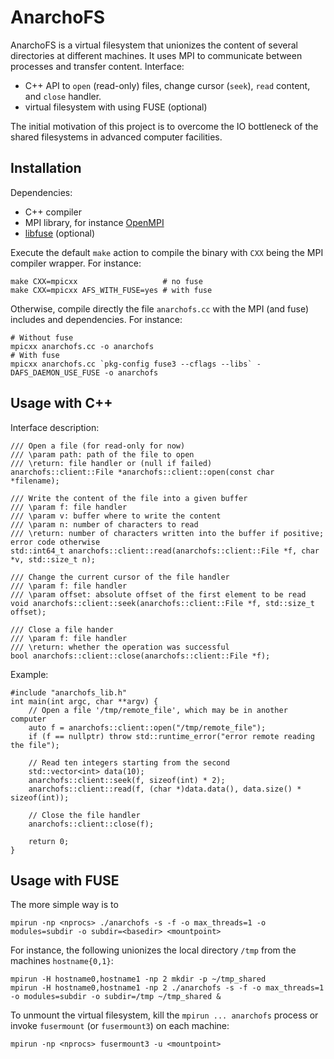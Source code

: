 # AnarchoFS

AnarchoFS is a virtual filesystem that unionizes the content of several directories at different machines.
It uses MPI to communicate between processes and transfer content.
Interface:
- C++ API to `open` (read-only) files, change cursor (`seek`), `read` content, and `close` handler.
- virtual filesystem with using FUSE (optional)

The initial motivation of this project is to overcome the IO bottleneck of the shared filesystems in advanced computer facilities.

## Installation

Dependencies:

- C++ compiler
- MPI library, for instance [OpenMPI](https://www.open-mpi.org/)
- [libfuse](https://github.com/libfuse/libfuse) (optional)

Execute the default `make` action to compile the binary with `CXX` being the MPI compiler wrapper. For instance:
```
make CXX=mpicxx                   # no fuse
make CXX=mpicxx AFS_WITH_FUSE=yes # with fuse
```

Otherwise, compile directly the file `anarchofs.cc` with the MPI (and fuse) includes and dependencies. For instance:
```
# Without fuse
mpicxx anarchofs.cc -o anarchofs
# With fuse
mpicxx anarchofs.cc `pkg-config fuse3 --cflags --libs` -DAFS_DAEMON_USE_FUSE -o anarchofs
```

## Usage with C++

Interface description:
```
/// Open a file (for read-only for now)
/// \param path: path of the file to open
/// \return: file handler or (null if failed)
anarchofs::client::File *anarchofs::client::open(const char *filename);

/// Write the content of the file into a given buffer
/// \param f: file handler
/// \param v: buffer where to write the content
/// \param n: number of characters to read
/// \return: number of characters written into the buffer if positive; error code otherwise
std::int64_t anarchofs::client::read(anarchofs::client::File *f, char *v, std::size_t n);

/// Change the current cursor of the file handler
/// \param f: file handler
/// \param offset: absolute offset of the first element to be read
void anarchofs::client::seek(anarchofs::client::File *f, std::size_t offset);

/// Close a file hander
/// \param f: file handler
/// \return: whether the operation was successful
bool anarchofs::client::close(anarchofs::client::File *f);
```

Example:
```
#include "anarchofs_lib.h"
int main(int argc, char **argv) {
    // Open a file '/tmp/remote_file', which may be in another computer
    auto f = anarchofs::client::open("/tmp/remote_file");
    if (f == nullptr) throw std::runtime_error("error remote reading the file");

    // Read ten integers starting from the second
    std::vector<int> data(10);
    anarchofs::client::seek(f, sizeof(int) * 2);
    anarchofs::client::read(f, (char *)data.data(), data.size() * sizeof(int));

    // Close the file handler
    anarchofs::client::close(f);

    return 0;
}
```

## Usage with FUSE

The more simple way is to 

```
mpirun -np <nprocs> ./anarchofs -s -f -o max_threads=1 -o modules=subdir -o subdir=<basedir> <mountpoint>
```

For instance, the following unionizes the local directory `/tmp` from the machines `hostname{0,1}`:
```
mpirun -H hostname0,hostname1 -np 2 mkdir -p ~/tmp_shared
mpirun -H hostname0,hostname1 -np 2 ./anarchofs -s -f -o max_threads=1 -o modules=subdir -o subdir=/tmp ~/tmp_shared &
```

To unmount the virtual filesystem, kill the `mpirun ... anarchofs` process or invoke `fusermount` (or `fusermount3`) on each machine:
```
mpirun -np <nprocs> fusermount3 -u <mountpoint>
```

